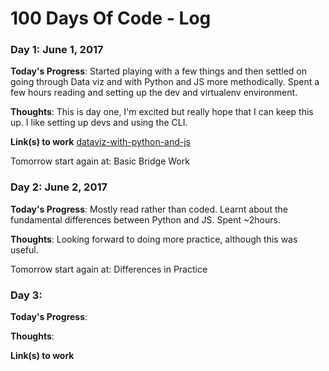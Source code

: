 # 100 Days Of Code - Log

### Day 1: June 1, 2017

**Today's Progress**: 
Started playing with a few things and then settled on going through Data viz and with Python and JS more methodically. Spent a few hours reading and setting up the dev and virtualenv environment.  

**Thoughts**: 
This is day one, I'm excited but really hope that I can keep this up. I like setting up devs and using the CLI. 

**Link(s) to work**
[dataviz-with-python-and-js](https://github.com/Geege/dataviz-with-python-and-js)

Tomorrow start again at: Basic Bridge Work


### Day 2: June 2, 2017

**Today's Progress**: 
Mostly read rather than coded. Learnt about the fundamental differences between Python and JS. Spent ~2hours.

**Thoughts**: 
Looking forward to doing more practice, although this was useful.

Tomorrow start again at: Differences in Practice

### Day 3:

**Today's Progress**: 

**Thoughts**: 

**Link(s) to work**